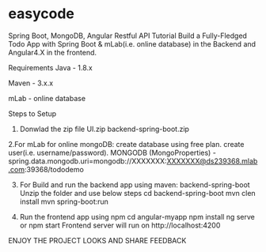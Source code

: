 # easycode
Spring Boot, MongoDB, Angular Restful API Tutorial
Build a Fully-Fledged Todo App with Spring Boot & mLab(i.e. online database) in the Backend and Angular4.X in the frontend.

Requirements
Java - 1.8.x

Maven - 3.x.x

mLab - online database

Steps to Setup
1. Donwlad the zip file
UI.zip
backend-spring-boot.zip

2.For mLab for online mongoDB:
create database using free plan.
create user(i.e. username/password).
MONGODB (MongoProperties) - spring.data.mongodb.uri=mongodb://XXXXXXX:XXXXXXX@ds239368.mlab.com:39368/tododemo

3. For Build and run the backend app using maven: backend-spring-boot
Unzip the folder and use below steps
cd backend-spring-boot
mvn clen install
mvn spring-boot:run


4. Run the frontend app using npm
cd angular-myapp
npm install
ng serve or npm start
Frontend server will run on http://localhost:4200


ENJOY THE PROJECT LOOKS AND SHARE FEEDBACK
